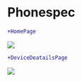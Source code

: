 # Phonespec
 
 ```diff
 +HomePage
 ```
 <img src="https://user-images.githubusercontent.com/45434391/138607244-ad51e185-8621-42d4-9cd3-781c9748422a.png" />
 
 
 ```diff
 +DeviceDeatailsPage
 ```
 <img src="https://user-images.githubusercontent.com/45434391/138607345-a2ae2a80-c50e-4ef9-93a1-f8604ec6c2d3.png" />
